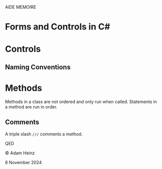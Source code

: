 AIDE MEMOIRE

Forms and Controls in C#
========================


# Controls

## Naming Conventions

# Methods

Methods in a class are not ordered and only run when called.
Statements in a method are run in order.

## Comments

A triple slash `///` comments a method. 






QED 

© Adam Heinz 

6 November 2024

